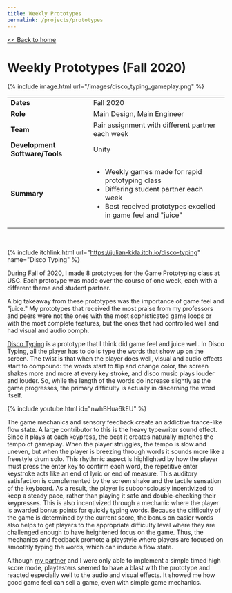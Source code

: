 ```yaml
---
title: Weekly Prototypes
permalink: /projects/prototypes
---
```


[<< Back to home](/)

# Weekly Prototypes (Fall 2020)

{% include image.html url="/images/disco_typing_gameplay.png" %} 

<table>
    <tbody>
    <tr>
      <td><strong>Dates</strong></td>
      <td>Fall 2020</td>
    </tr>
    <tr>
      <td><strong>Role</strong></td>
      <td>Main Design, Main Engineer</td>
    </tr>
    <tr>
      <td><strong>Team</strong></td>
      <td>Pair assignment with different partner each week</td>
    </tr>
    <tr>
      <td><strong>Development Software/Tools</strong></td>
      <td>Unity</td>
    </tr>
    <tr>
      <td><strong>Summary</strong></td>
      <td>
        <ul>
            <li>
            Weekly games made for rapid prototyping class
            </li>
            <li>
            Differing student partner each week 
            </li>
            <li>
            Best received prototypes excelled in game feel and "juice"
            </li>
        </ul>
      </td>
    </tr>
  </tbody>
</table>

<br>

{% include itchlink.html url="https://julian-kida.itch.io/disco-typing" name="Disco Typing" %}

During Fall of 2020, I made 8 prototypes for the Game Prototyping class at USC. Each prototype was made over the course of one week, each with a different theme and student partner. 

A big takeaway from these prototypes was the importance of game feel and "juice." My prototypes that received the most praise from my professors and peers were not the ones with the most sophisticated game loops or with the most complete features, but the ones that had controlled well and had visual and audio oomph. 

[Disco Typing](https://julian-kida.itch.io/disco-typing) is a prototype that I think did game feel and juice well. In Disco Typing, all the player has to do is type the words that show up on the screen. The twist is that when the player does well, visual and audio effects start to compound: the words start to flip and change color, the screen shakes more and more at every key stroke, and disco music plays louder and louder. So, while the length of the words do increase slightly as the game progresses, the primary difficulty is actually in discerning the word itself. 

{% include youtube.html id="nwhBHua6kEU" %}

The game mechanics and sensory feedback create an addictive trance-like flow state. A large contributor to this is the heavy typewriter sound effect. Since it plays at each keypress, the beat it creates naturally matches the tempo of gameplay. When the player struggles, the tempo is slow and uneven, but when the player is breezing through words it sounds more like a freestyle drum solo. This rhythmic aspect is highlighted by how the player must press the enter key to confirm each word, the repetitive enter keystroke acts like an end of lyric or end of measure. This auditory satisfaction is complemented by the screen shake and the tactile sensation of the keyboard. As a result, the player is subconsciously incentivized to keep a steady pace, rather than playing it safe and double-checking their keypresses. This is also incentivized through a mechanic where the player is awarded bonus points for quickly typing words. Because the difficulty of the game is determined by the current score, the bonus on easier words also helps to get players to the appropriate difficulty level where they are challenged enough to have heightened focus on the game. Thus, the mechanics and feedback promote a playstyle where players are focused on smoothly typing the words, which can induce a flow state. 

Although [my partner](https://elibork.itch.io/) and I were only able to implement a simple timed high score mode, playtesters seemed to have a blast with the prototype and reacted especially well to the audio and visual effects. It showed me how good game feel can sell a game, even with simple game mechanics. 
